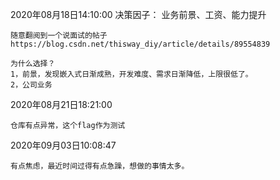 2020年08月18日14:10:00
决策因子：
	业务前景、工资、能力提升

	随意翻阅到一个说面试的帖子https://blog.csdn.net/thisway_diy/article/details/89554839

	为什么选择？
	1，前景，发现嵌入式日渐成熟，开发难度、需求日渐降低，上限很低了。
	2，公司业务


2020年08月21日18:21:00
	
	仓库有点异常，这个flag作为测试

2020年09月03日10:08:47

	有点焦虑，最近时间过得有点急躁，想做的事情太多。
